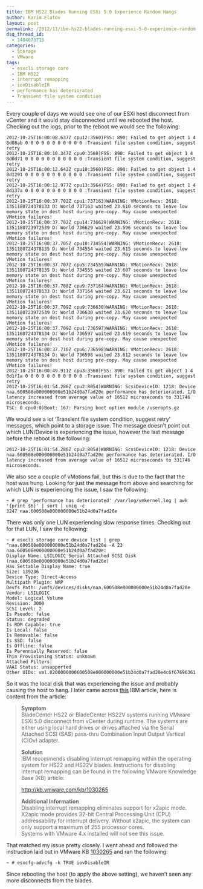 ```yaml
---
title: IBM HS22 Blades Running ESXi 5.0 Experience Random Hangs
author: Karim Elatov
layout: post
permalink: /2012/11/ibm-hs22-blades-running-esxi-5-0-experience-random-hangs/
dsq_thread_id:
  - 1404673715
categories:
  - Storage
  - VMware
tags:
  - esxcli storage core
  - IBM HS22
  - interrupt remapping
  - iovDisableIR
  - performance has deteriorated
  - Transient file system condition
---
```

Every couple of days we would see one of our ESXi host disconnect from vCenter and it would stay disconnected until we rebooted the host. Checking out the logs, prior to the reboot we would see the following:

	  
	2012-10-25T16:00:08.637Z cpu12:3560)FSS: 890: Failed to get object 1 4 8d08ab 0 0 0 0 0 0 0 0 0 0 0 :Transient file system condition, suggest retry  
	2012-10-25T16:00:10.347Z cpu0:3560)FSS: 890: Failed to get object 1 4 8d0d71 0 0 0 0 0 0 0 0 0 0 0 :Transient file system condition, suggest retry  
	2012-10-25T16:00:12.642Z cpu10:3560)FSS: 890: Failed to get object 1 4 8d1291 0 0 0 0 0 0 0 0 0 0 0 :Transient file system condition, suggest retry  
	2012-10-25T16:00:12.977Z cpu13:3564)FSS: 890: Failed to get object 1 4 8d137a 0 0 0 0 0 0 0 0 0 0 0 :Transient file system condition, suggest retry  
	2012-10-25T16:00:37.702Z cpu1:737163)WARNING: VMotionRecv: 2618: 1351180724378133 D: World 737163 waited 23.610 seconds to leave low memory state on dest host during pre-copy. May cause unexpected VMotion failures!  
	2012-10-25T16:00:37.702Z cpu14:736629)WARNING: VMotionRecv: 2618: 1351180723972539 D: World 736629 waited 23.596 seconds to leave low memory state on dest host during pre-copy. May cause unexpected VMotion failures!  
	2012-10-25T16:00:37.705Z cpu10:734554)WARNING: VMotionRecv: 2618: 1351180724378135 D: World 734554 waited 23.615 seconds to leave low memory state on dest host during pre-copy. May cause unexpected VMotion failures!  
	2012-10-25T16:00:37.707Z cpu5:734555)WARNING: VMotionRecv: 2618: 1351180724378135 D: World 734555 waited 23.607 seconds to leave low memory state on dest host during pre-copy. May cause unexpected VMotion failures!  
	2012-10-25T16:00:37.708Z cpu9:737164)WARNING: VMotionRecv: 2618: 1351180724378133 D: World 737164 waited 23.621 seconds to leave low memory state on dest host during pre-copy. May cause unexpected VMotion failures!  
	2012-10-25T16:00:37.709Z cpu9:736630)WARNING: VMotionRecv: 2618: 1351180723972539 D: World 736630 waited 23.620 seconds to leave low memory state on dest host during pre-copy. May cause unexpected VMotion failures!  
	2012-10-25T16:00:37.709Z cpu1:736597)WARNING: VMotionRecv: 2618: 1351180724378134 D: World 736597 waited 23.619 seconds to leave low memory state on dest host during pre-copy. May cause unexpected VMotion failures!  
	2012-10-25T16:00:37.710Z cpu6:736598)WARNING: VMotionRecv: 2618: 1351180724378134 D: World 736598 waited 23.612 seconds to leave low memory state on dest host during pre-copy. May cause unexpected VMotion failures!  
	2012-10-25T16:00:49.911Z cpu3:3560)FSS: 890: Failed to get object 1 4 8d1f1a 0 0 0 0 0 0 0 0 0 0 0 :Transient file system condition, suggest retry  
	2012-10-25T16:01:54.286Z cpu2:8054)WARNING: ScsiDeviceIO: 1218: Device naa.600508e000000000e51b24d0a7fad20e performance has deteriorated. I/O latency increased from average value of 16512 microseconds to 331746 microseconds.  
	TSC: 0 cpu0:0)Boot: 167: Parsing boot option module /useropts.gz  
	

We would see a lot &#8216;Transient file system condition, suggest retry&#8217; messages, which point to a storage issue. The message doesn&#8217;t point out which LUN/Device is experiencing the issue, however the last message before the reboot is the following:

	  
	2012-10-25T16:01:54.286Z cpu2:8054)WARNING: ScsiDeviceIO: 1218: Device naa.600508e000000000e51b24d0a7fad20e performance has deteriorated. I/O latency increased from average value of 16512 microseconds to 331746 microseconds.  
	

We also see a couple of vMotions fail, but this is due to the fact that the host was hung. Looking for just the message from above and searching for which LUN is experiencing the issue, I saw the following:

	  
	~ # grep 'performance has deteriorated' /var/log/vmkernel.log | awk '{print $6}' | sort | uniq -c  
	3247 naa.600508e000000000e51b24d0a7fad20e  
	

There was only one LUN experiencing slow response times. Checking out for that LUN, I saw the following:

	  
	~ # esxcli storage core device list | grep ^naa.600508e000000000e51b24d0a7fad20e -A 23  
	naa.600508e000000000e51b24d0a7fad20e:  
	Display Name: LSILOGIC Serial Attached SCSI Disk (naa.600508e000000000e51b24d0a7fad20e)  
	Has Settable Display Name: true  
	Size: 139236  
	Device Type: Direct-Access  
	Multipath Plugin: NMP  
	Devfs Path: /vmfs/devices/disks/naa.600508e000000000e51b24d0a7fad20e  
	Vendor: LSILOGIC  
	Model: Logical Volume  
	Revision: 3000  
	SCSI Level: 2  
	Is Pseudo: false  
	Status: degraded  
	Is RDM Capable: true  
	Is Local: false  
	Is Removable: false  
	Is SSD: false  
	Is Offline: false  
	Is Perennially Reserved: false  
	Thin Provisioning Status: unknown  
	Attached Filters:  
	VAAI Status: unsupported  
	Other UIDs: vml.0200000000600508e000000000e51b24d0a7fad20e4c6f67696361  
	

So it was the local disk that was experiencing the issue and probably causing the host to hang. I later came across <a href="http://www-947.ibm.com/support/entry/portal/docdisplay?brand=5000008&#038;lndocid=MIGR-5089360" onclick="javascript:_gaq.push(['_trackEvent','outbound-article','http://www-947.ibm.com/support/entry/portal/docdisplay?brand=5000008&lndocid=MIGR-5089360']);">this</a> IBM article, here is content from the article:

> **Symptom**  
> BladeCenter HS22 or BladeCenter HS22V systems running VMware ESXi 5.0 disconnect from vCenter during runtime. The systems are either using local hard drives or drives attached via the Serial Attached SCSI (SAS) pass-thru Combination Input Output Vertical (CIOv) adapter.
> 
> **Solution**  
> IBM recommends disabling interrupt remapping within the operating system for HS22 and HS22V blades. Instructions for disabling interrupt remapping can be found in the following VMware Knowledge Base (KB) article:
> 
> http://kb.vmware.com/kb/1030265
> 
> **Additional Information**  
> Disabling interrupt remapping eliminates support for x2apic mode. X2apic mode provides 32-bit Central Processing Unit (CPU) addressability for interrupt delivery. Without x2apic, the system can only support a maximum of 255 processor cores.  
> Systems with VMware 4.x installed will not see this issue. 

That matched my issue pretty closely. I went ahead and followed the instruction laid out in VMware KB <a href="http://kb.vmware.com/kb/1030265" onclick="javascript:_gaq.push(['_trackEvent','outbound-article','http://kb.vmware.com/kb/1030265']);">1030265</a> and ran the following:

	  
	~ # esxcfg-advcfg -k TRUE iovDisableIR  
	

Since rebooting the host (to apply the above setting), we haven&#8217;t seen any more disconnects from the blades.

<p class="wp-flattr-button">
  <a class="FlattrButton" style="display:none;" href="http://virtuallyhyper.com/2012/11/ibm-hs22-blades-running-esxi-5-0-experience-random-hangs/" title=" IBM HS22 Blades Running ESXi 5.0 Experience Random Hangs" rev="flattr;uid:virtuallyhyper;language:en_GB;category:text;tags:esxcli storage core,IBM HS22,interrupt remapping,iovDisableIR,performance has deteriorated,Transient file system condition,blog;button:compact;">Every couple of days we would see one of our ESXi host disconnect from vCenter and it would stay disconnected until we rebooted the host. Checking out the logs, prior...</a>
</p>